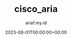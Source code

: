 ---
title: "cisco_aria"
date: 2023-08-01T00:00:00+00:00
author: ariaf.my.id
layout: link
url_to_redirect: "./cisco_aria"
categories: repo
tags: [repo, link]
---